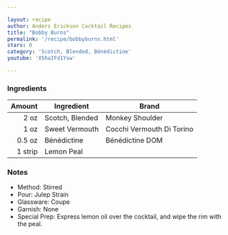 ```yaml
---

layout: recipe
author: Anders Erickson Cocktail Recipes
title: "Bobby Burns"
permalink: '/recipe/bobbyburns.html'
stars: 0
category: 'Scotch, Blended, Bénédictine'
youtube: 'X5haIFd1Ysw'

---
```


### Ingredients

| Amount  | Ingredient               | Brand                  |
| ------: | --------------- | ------------------------- |
|    2 oz | Scotch, Blended | Monkey Shoulder           |
|    1 oz | Sweet Vermouth  | Cocchi Vermouth Di Torino |
|  0.5 oz | Bénédictine     | Bénédictine DOM           |
| 1 strip | Lemon Peal      |

### Notes

- Method: Stirred
- Pour: Julep Strain
- Glassware: Coupe
- Garnish: None
- Special Prep: Express lemon oil over the cocktail, and wipe the rim with the peal.

